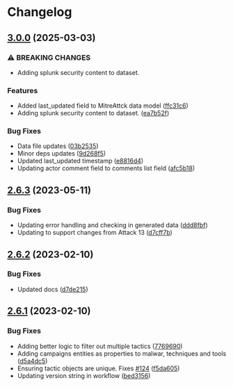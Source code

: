 # Changelog

## [3.0.0](https://github.com/swimlane/pyattck-data/compare/2.6.3...3.0.0) (2025-03-03)


### ⚠ BREAKING CHANGES

* Adding splunk security content to dataset.

### Features

* Added last_updated field to MitreAttck data model ([ffc31c6](https://github.com/swimlane/pyattck-data/commit/ffc31c65d322b4ea326d1f851bce7172a853bd3d))
* Adding splunk security content to dataset. ([ea7b52f](https://github.com/swimlane/pyattck-data/commit/ea7b52f3e92621b18607cf8952022c7f0bcf5a94))


### Bug Fixes

* Data file updates ([03b2535](https://github.com/swimlane/pyattck-data/commit/03b2535f51bbe0f4d42a17f55c5a6463c3aebb9e))
* Minor deps updates ([9d268f5](https://github.com/swimlane/pyattck-data/commit/9d268f5556a1f0dc5915ba704e065474f674ca69))
* Updated last_updated timestamp ([e8816d4](https://github.com/swimlane/pyattck-data/commit/e8816d43800d2a6efb1a991267546af751546503))
* Updating actor comment field to comments list field ([afc5b18](https://github.com/swimlane/pyattck-data/commit/afc5b183d5f1f46e3d9ed4cd3d1a9379ca512fdf))

## [2.6.3](https://github.com/swimlane/pyattck-data/compare/2.6.2...2.6.3) (2023-05-11)


### Bug Fixes

* Updating error handling and checking in generated data ([ddd8fbf](https://github.com/swimlane/pyattck-data/commit/ddd8fbf7691a9507feb8558a0d9d9a25f64e2b6c))
* Updating to support changes from Attack 13 ([d7cff7b](https://github.com/swimlane/pyattck-data/commit/d7cff7b64aa65351a8371b392800ec953e021c87))

## [2.6.2](https://github.com/swimlane/pyattck-data/compare/2.6.1...2.6.2) (2023-02-10)


### Bug Fixes

* Updated docs ([d7de215](https://github.com/swimlane/pyattck-data/commit/d7de21548e25bc9bb89558f663fa05258b3e9285))

## [2.6.1](https://github.com/swimlane/pyattck-data/compare/v2.6.0...2.6.1) (2023-02-10)


### Bug Fixes

* Adding better logic to filter out multiple tactics ([7769690](https://github.com/swimlane/pyattck-data/commit/7769690f9d11747b86d4807eb44b9b030f826bf5))
* Adding campaigns entities as properties to malwar, techniques and tools ([d5a4dc5](https://github.com/swimlane/pyattck-data/commit/d5a4dc55ced2a04c3d0084180819eb0a58ce2dab))
* Ensuring tactic objects are unique. Fixes [#124](https://github.com/swimlane/pyattck-data/issues/124) ([f5da605](https://github.com/swimlane/pyattck-data/commit/f5da6052165f43819d095fd75cf58d49f7b520d5))
* Updating version string in workflow ([bed3156](https://github.com/swimlane/pyattck-data/commit/bed31561241483e08ec46a985a2f2dc6bfa2490c))
